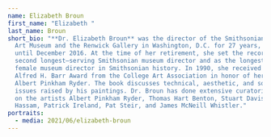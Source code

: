 ```yaml
---
name: Elizabeth Broun
first_name: "Elizabeth "
last_name: Broun
short_bio: "**Dr. Elizabeth Broun** was the director of the Smithsonian American
  Art Museum and the Renwick Gallery in Washington, D.C. for 27 years, from 1989
  until December 2016. At the time of her retirement, she set the record as the
  second longest–serving Smithsonian museum director and as the longest-serving
  female museum director in Smithsonian history. In 1990, she received the
  Alfred H. Barr Award from the College Art Association in honor of her book on
  Albert Pinkham Ryder. The book discusses technical, aesthetic, and social
  issues raised by his paintings. Dr. Broun has done extensive curatorial work
  on the artists Albert Pinkham Ryder, Thomas Hart Benton, Stuart Davis, Childe
  Hassam, Patrick Ireland, Pat Steir, and James McNeill Whistler."
portraits:
  - media: 2021/06/elizabeth-broun
---
```

